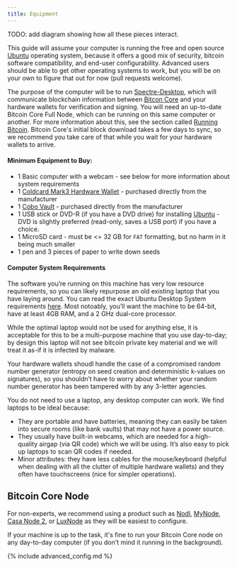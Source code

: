 ```yaml
---
title: Equipment
---
```


TODO: add diagram showing how all these pieces interact.

This guide will assume your computer is running the free and open source [Ubuntu](https://ubuntu.com/) operating system, because it offers a good mix of security, bitcoin software compatibility, and end-user configurability.
Advanced users should be able to get other operating systems to work, but you will be on your own to figure that out for now (pull requests welcome).

The purpose of the computer will be to run [Spectre-Desktop](https://github.com/cryptoadvance/specter-desktop), which will communicate blockchain information between [Bitcon Core](https://bitcoin.org/en/full-node) and your hardware wallets for verification and signing.
You will need an up-to-date Bitcoin Core Full Node, which can be running on this same computer or another.
For more information about this, see the section called [Running Bitcoin](/running-bitcoin).
Bitcoin Core's initial block download takes a few days to sync, so we recommend you take care of that while you wait for your hardware wallets to arrive.


#### Minimum Equipment to Buy:
* 1 Basic computer with a webcam - see below for more information about system requirements
* 1 [Coldcard Mark3 Hardware Wallet](https://coldcardwallet.com/) - purchased directly from the manufacturer
* 1 [Cobo Vault](https://cobo.com/hardware-wallet/cobo-vault) - purchased directly from the manufacturer
* 1 USB stick or DVD-R (if you have a DVD drive) for installing [Ubuntu](https://ubuntu.com/) - DVD is slightly preferred (read-only, saves a USB port) if you have a choice.
* 1 MicroSD card - must be <= 32 GB for `FAT` formatting, but no harm in it being much smaller
* 1 pen and 3 pieces of paper to write down seeds

#### Computer System Requirements
The software you’re running on this machine has very low resource requirements, so you can likely repurpose an old existing laptop that you have laying around.
You can read the exact Ubuntu Desktop System requirements [here](https://help.ubuntu.com/community/Installation/SystemRequirements).
Most notoably, you’ll want the machine to be 64-bit, have at least 4GB RAM, and a 2 GHz dual-core processor.

While the optimal laptop would not be used for anything else, it is acceptable for this to be a multi-purpose machine that you use day-to-day; by design this laptop will not see bitcoin private key material and we will treat it as-if it is infected by malware.

Your hardware wallets shoudl handle the case of a compromised random number generator (entropy on seed creation and deterministic k-values on signatures), so you shouldn’t have to worry about whether your random number generator has been tampered with by any 3-letter agencies.

You do not need to use a laptop, any desktop computer can work. We find laptops to be ideal because:
* They are portable and have batteries, meaning they can easily be taken into secure rooms (like bank vaults) that may not have a power source.
* They usually have built-in webcams, which are needed for a high-quality airgap (via QR code) which we will be using. It’s also easy to pick up laptops to scan QR codes if needed.
* Minor attributes: they have less cables for the mouse/keyboard (helpful when dealing with all the clutter of multiple hardware wallets) and they often have touchscreens (nice for simpler operations).

## Bitcoin Core Node
For non-experts, we recommend using a product such as [Nodl](https://www.nodl.it/), [MyNode](https://mynodebtc.com/), [Casa Node 2](https://keys.casa/lightning-bitcoin-node), or [LuxNode](https://luxnode.io/) as they will be easiest to configure.

If your machine is up to the task, it's fine to run your Bitcoin Core node on any day-to-day computer (if you don't mind it running in the background).


{% include advanced_config.md %}
